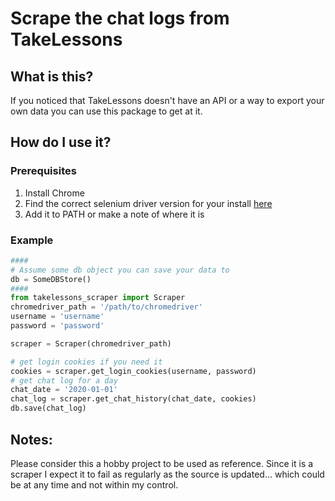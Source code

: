 # Scrape the chat logs from TakeLessons

## What is this?
If you noticed that TakeLessons doesn't have an API or a way to export your own data you can use this package to get at it.

## How do I use it?

### Prerequisites

1. Install Chrome
2. Find the correct selenium driver version for your install [here](https://chromedriver.chromium.org/downloads)
3. Add it to PATH or make a note of where it is

### Example

```python
####
# Assume some db object you can save your data to
db = SomeDBStore()
####
from takelessons_scraper import Scraper
chromedriver_path = '/path/to/chromedriver'
username = 'username'
password = 'password'

scraper = Scraper(chromedriver_path)

# get login cookies if you need it
cookies = scraper.get_login_cookies(username, password)
# get chat log for a day
chat_date = '2020-01-01'
chat_log = scraper.get_chat_history(chat_date, cookies)
db.save(chat_log)
```

## Notes:
Please consider this a hobby project to be used as reference. Since it is a scraper I expect it to fail as regularly as the source is updated... which could be at any time and not within my control.
